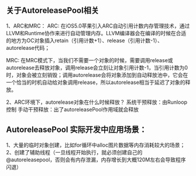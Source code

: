 ## 关于AutoreleasePool相关
1、ARC和MRC：
ARC:
在iOS5.0苹果引入ARC自动引用计数内存管理技术，通过LLVM和Runtime协作来进行自动管理内存。LLVM编译器会在编译的时候在合适的地方为OC对象插入retain（引用计数+1）、release（引用计数-1）、autorelease代码；

MRC:
在MRC模式下，当我们不需要一个对象的时候，需要调用release或autorelease去释放对象，调用release会立刻让对象引用计数-1，当引用计数为0时，对象会被立刻销毁；调用autorelease会将对象添加到自动释放池中，它会在一个恰当的时机自动给对象调用release，所以autorelease相当于延迟了对象的释放。


2、ARC环境下，autorelease对象在什么时候释放？
系统干预释放：由Runloop控制
手动干预释放：出了autoreleasePool作用域就会释放










## AutoreleasePool 实际开发中应用场景：
1、大量的临时对象创建，比如for循环中alloc图片数据等内存消耗较大的场景；
2、创建了辅助线程（一旦线程开始执行，就必须创建自己的@autoreleasepool，否则会有内存泄漏，内存增长到大概120M左右会导致程序闪退）



